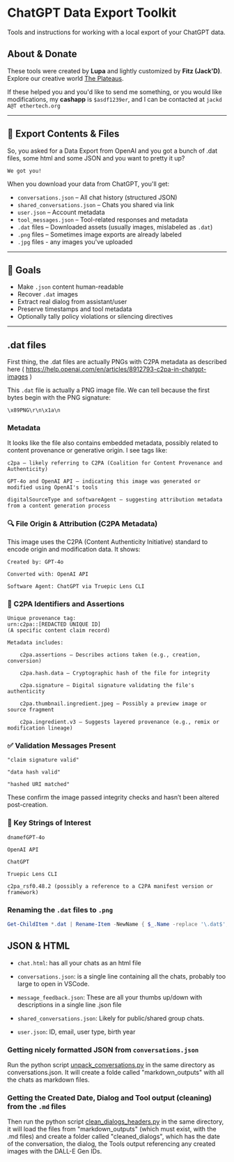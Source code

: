 # ChatGPT Data Export Toolkit
Tools and instructions for working with a local export of your ChatGPT data.

## About & Donate
These tools were created by **Lupa** and lightly customized by **Fitz (Jack'D)**.  
Explore our creative world [The Plateaus](https://github.com/jack-driscoll/the-plateaus).

If these helped you and you'd like to send me something, or you would like modifications, my **cashapp** is `$asdf1239er`, and I can be contacted at `jackd A@T ethertech.org`

---

## 📁 Export Contents & Files
So, you asked for a Data Export from OpenAI and you got a bunch of .dat files, some html and some JSON and you want to pretty it up?

`We got you!`

When you download your data from ChatGPT, you'll get:

- `conversations.json` – All chat history (structured JSON)
- `shared_conversations.json` – Chats you shared via link
- `user.json` – Account metadata
- `tool_messages.json` – Tool-related responses and metadata
- `.dat` files – Downloaded assets (usually images, mislabeled as `.dat`)
- `.png` files – Sometimes image exports are already labeled
- `.jpg` files - any images you've uploaded

---

## 🎯 Goals

- Make `.json` content human-readable
- Recover `.dat` images
- Extract real dialog from assistant/user
- Preserve timestamps and tool metadata
- Optionally tally policy violations or silencing directives

---

## .dat files
First thing, the .dat files are actually PNGs with C2PA metadata as described here ( https://help.openai.com/en/articles/8912793-c2pa-in-chatgpt-images )

This `.dat` file is actually a PNG image file. We can tell because the first bytes begin with the PNG signature:

`\x89PNG\r\n\x1a\n`

### Metadata
It looks like the file also contains embedded metadata, possibly related to content provenance or generative origin. I see tags like:

    c2pa — likely referring to C2PA (Coalition for Content Provenance and Authenticity)

    GPT-4o and OpenAI API — indicating this image was generated or modified using OpenAI's tools

    digitalSourceType and softwareAgent — suggesting attribution metadata from a content generation process
	
### 🔍 File Origin & Attribution (C2PA Metadata)

This image uses the C2PA (Content Authenticity Initiative) standard to encode origin and modification data. It shows:

    Created by: GPT-4o

    Converted with: OpenAI API

    Software Agent: ChatGPT via Truepic Lens CLI

### 🧾 C2PA Identifiers and Assertions

    Unique provenance tag:
    urn:c2pa::[REDACTED UNIQUE ID]
    (A specific content claim record)

    Metadata includes:

        c2pa.assertions — Describes actions taken (e.g., creation, conversion)

        c2pa.hash.data — Cryptographic hash of the file for integrity

        c2pa.signature — Digital signature validating the file's authenticity

        c2pa.thumbnail.ingredient.jpeg — Possibly a preview image or source fragment

        c2pa.ingredient.v3 — Suggests layered provenance (e.g., remix or modification lineage)

### ✅ Validation Messages Present

    "claim signature valid"

    "data hash valid"

    "hashed URI matched"

These confirm the image passed integrity checks and hasn’t been altered post-creation.
### 🧠 Key Strings of Interest

    dnamefGPT-4o

    OpenAI API

    ChatGPT

    Truepic Lens CLI

    c2pa_rsf0.48.2 (possibly a reference to a C2PA manifest version or framework)

### Renaming the `.dat` files to `.png`
```PowerShell
Get-ChildItem *.dat | Rename-Item -NewName { $_.Name -replace '\.dat$', '.png' }
```

## JSON & HTML

- `chat.html`: has all your chats as an html file

- `conversations.json`: is a single line containing all the chats, probably too large to open in VSCode.

- `message_feedback.json`: These are all your thumbs up/down with descriptions in a single line .json file

- `shared_conversations.json`: Likely for public/shared group chats.

- `user.json`: ID, email, user type, birth year

### Getting nicely formatted JSON from `conversations.json`
Run the python script [unpack_conversations.py](https://github.com/jack-driscoll/chatgpt-dataexport/blob/main/unpack_conversations.py) in the same directory as conversations.json.  It will create a folde called "markdown_outputs" with all the chats as markdown files.

### Getting the Created Date, Dialog and Tool output (cleaning) from the `.md` files
Then run the python script [clean_dialogs_headers.py](https://github.com/jack-driscoll/chatgpt-dataexport/blob/main/clean_dialogs_headers.py) in the same directory, it will load the files from "markdown_outputs" (which must exist, with the .md files) and create a folder called "cleaned_dialogs", which has the date of the conversation, the dialog, the Tools output referencing any created images with the DALL-E Gen IDs.
